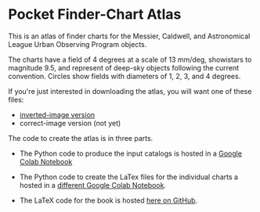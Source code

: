 # Pocket Finder-Chart Atlas

This is an atlas of finder charts for the Messier, Caldwell, and Astronomical League Urban Observing Program objects. 

The charts have a field of 4 degrees at a scale of 13 mm/deg, showistars to magnitude 9.5, and represent of deep-sky objects following the current convention. Circles show fields with diameters of 1, 2, 3, and 4 degrees.

If you're just interested in downloading the atlas, you will want one of these files:

- [inverted-image version](main.pdf)
- correct-image version (not yet)

The code to create the atlas is in three parts. 

- The Python code to produce the input catalogs is hosted in a [Google Colab Notebook](https://colab.research.google.com/drive/16JonQcoLPvneOuimvxtJOiUSpBR-Mixq?usp=sharing)

- The Python code to create the LaTex files for the individual charts a hosted in a [different Google Colab Notebook](https://colab.research.google.com/drive/1VTFR25wonsBeU4-xg2RQQJk6zLVED3kO?usp=sharing).

- The LaTeX code for the book is hosted [here on GitHub](https://github.com/alanwatsonforster/pocket-finder-chart-atlas).
